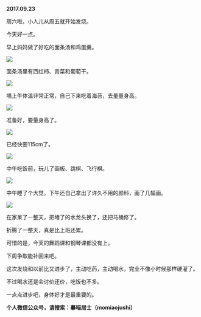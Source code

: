 
          
**2017.09.23**

周六啦，小人儿从周五就开始发烧。

今天好一点。

早上妈妈做了好吃的面条汤和鸡蛋羹。


![](https://mmbiz.qlogo.cn/mmbiz_jpg/uDI3FLln00b6IofawMLJ2f8tmfJIhS7nZYaAZusOqkN9xfoDc4o8WSyxbe2ibkmJs8CMFibCByhgkJefsr37mSYg/0?wx_fmt=jpeg)


面条汤里有西红柿、青菜和葡萄干。


![](https://mmbiz.qlogo.cn/mmbiz_jpg/uDI3FLln00b6IofawMLJ2f8tmfJIhS7nmBvI3aeO7oHGrB7UBbiczC1qicqQ9aqNMynGTDDp2dptuRHA1sFcjpMQ/0?wx_fmt=jpeg)


喵上午体温非常正常，自己下来吃着海苔，去量量身高。


![](https://mmbiz.qlogo.cn/mmbiz_jpg/uDI3FLln00b6IofawMLJ2f8tmfJIhS7nciczTj4voIbsBbW2zuictEKTX8mJUYybd3EbP0CV1E5bD33boVWDjL6w/0?wx_fmt=jpeg)


准备好，要量身高了。


![](https://mmbiz.qlogo.cn/mmbiz_jpg/uDI3FLln00b6IofawMLJ2f8tmfJIhS7netwSLbicaT8IE0fz4HuyAAZp2E80WkuhNnIIvBsjVUQabiakzz4SFynw/0?wx_fmt=jpeg)


已经快要115cm了。


![](https://mmbiz.qlogo.cn/mmbiz_jpg/uDI3FLln00b6IofawMLJ2f8tmfJIhS7noBmjzibsTNWJwHGib4CVR2mGaoV9iat2Ng8W0TyrG4CGm2pBR1NakNdCg/0?wx_fmt=jpeg)


中午吃饭前，玩儿了画板、跳棋、飞行棋。


![](https://mmbiz.qlogo.cn/mmbiz_jpg/uDI3FLln00b6IofawMLJ2f8tmfJIhS7nIMWYJ8cINurgPDhst8HFczuDIugMubZnhFiavG7XCQBwjqm1DvjyIvA/0?wx_fmt=jpeg)


中午睡了个大觉，下午还自己拿出了许久不用的颜料，画了几幅画。


![](https://mmbiz.qlogo.cn/mmbiz_jpg/uDI3FLln00b6IofawMLJ2f8tmfJIhS7nfUTeTFAVBDhZH4Jl4OVV3k69VIcHSBNl57oPM8AK0VIibhEWibo5osjA/0?wx_fmt=jpeg)


在家呆了一整天，把堵了的水龙头换了，还把马桶修了。

折腾了一整天，真是比上班还累。

可惜的是，今天的舞蹈课和钢琴课都没有上。

下周争取能补回来吧。

这次发烧和以前比又进步了，主动吃药，主动喝水，完全不像小时候那样硬灌了。

不过喝水还是会讨价还价，吃饭也不多。

一点点进步吧，身体好才是最重要的。


**个人微信公众号，请搜索：摹喵居士（momiaojushi）**

        